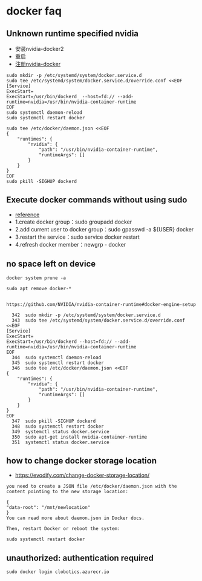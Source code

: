 # docker faq

## Unknown runtime specified nvidia
- 安装nvidia-docker2
- 重启
- [注册nvidia-docker](http://keep.01ue.com/?pi=409461&_a=app&_c=index&_m=p)
```
sudo mkdir -p /etc/systemd/system/docker.service.d
sudo tee /etc/systemd/system/docker.service.d/override.conf <<EOF
[Service]
ExecStart=
ExecStart=/usr/bin/dockerd  --host=fd:// --add-runtime=nvidia=/usr/bin/nvidia-container-runtime
EOF
sudo systemctl daemon-reload
sudo systemctl restart docker

sudo tee /etc/docker/daemon.json <<EOF
{
    "runtimes": {
        "nvidia": {
            "path": "/usr/bin/nvidia-container-runtime",
            "runtimeArgs": []
        }
    }
}
EOF
sudo pkill -SIGHUP dockerd
```

## Execute docker commands without using sudo 
- [reference](https://blog.csdn.net/Best_fish/article/details/83549435)
- 1.create docker group：sudo groupadd docker
- 2.add current user to docker group：sudo gpasswd -a ${USER} docker
- 3.restart the service：sudo service docker restart
- 4.refresh docker member：newgrp - docker

## no space left on device
```
docker system prune -a
```



```
sudo apt remove docker-*


https://github.com/NVIDIA/nvidia-container-runtime#docker-engine-setup

  342  sudo mkdir -p /etc/systemd/system/docker.service.d
  343  sudo tee /etc/systemd/system/docker.service.d/override.conf <<EOF
[Service]
ExecStart=
ExecStart=/usr/bin/dockerd --host=fd:// --add-runtime=nvidia=/usr/bin/nvidia-container-runtime
EOF
  344  sudo systemctl daemon-reload
  345  sudo systemctl restart docker
  346  sudo tee /etc/docker/daemon.json <<EOF
{
    "runtimes": {
        "nvidia": {
            "path": "/usr/bin/nvidia-container-runtime",
            "runtimeArgs": []
        }
    }
}
EOF
  347  sudo pkill -SIGHUP dockerd
  348  sudo systemctl restart docker
  349  systemctl status docker.service
  350  sudo apt-get install nvidia-container-runtime
  351  systemctl status docker.service
```

## how to change docker storage location
- https://evodify.com/change-docker-storage-location/

```
you need to create a JSON file /etc/docker/daemon.json with the content pointing to the new storage location:

{
"data-root": "/mnt/newlocation"
}
You can read more about daemon.json in Docker docs.

Then, restart Docker or reboot the system:

sudo systemctl restart docker
```

## unauthorized: authentication required
```
sudo docker login clobotics.azurecr.io 
```

